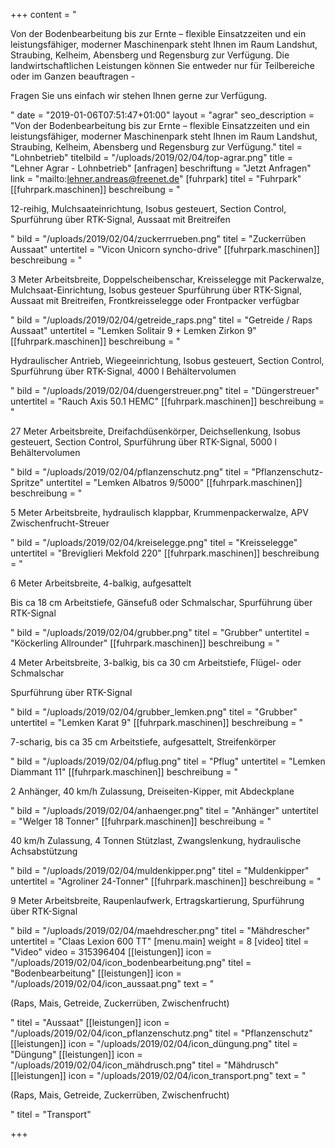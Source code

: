 +++
content = "<p>Von der Bodenbearbeitung bis zur Ernte – flexible Einsatzzeiten und ein leistungsfähiger, moderner Maschinenpark steht Ihnen im Raum Landshut, Straubing, Kelheim, Abensberg und Regensburg zur Verfügung. Die landwirtschaftlichen Leistungen können Sie entweder nur für Teilbereiche oder im Ganzen beauftragen -</p><p>Fragen Sie uns einfach wir stehen Ihnen gerne zur Verfügung.</p>"
date = "2019-01-06T07:51:47+01:00"
layout = "agrar"
seo_description = "Von der Bodenbearbeitung bis zur Ernte – flexible Einsatzzeiten und ein leistungsfähiger, moderner Maschinenpark steht Ihnen im Raum Landshut, Straubing, Kelheim, Abensberg und Regensburg zur Verfügung."
titel = "Lohnbetrieb"
titelbild = "/uploads/2019/02/04/top-agrar.png"
title = "Lehner Agrar - Lohnbetrieb"
[anfragen]
beschriftung = "Jetzt Anfragen"
link = "mailto:lehner.andreas@freenet.de"
[fuhrpark]
titel = "Fuhrpark"
[[fuhrpark.maschinen]]
beschreibung = "<p>12-reihig, Mulchsaateinrichtung, Isobus gesteuert, Section Control, Spurführung über RTK-Signal, Aussaat mit Breitreifen</p>"
bild = "/uploads/2019/02/04/zuckerrrueben.png"
titel = "Zuckerrüben Aussaat"
untertitel = "Vicon Unicorn syncho-drive"
[[fuhrpark.maschinen]]
beschreibung = "<p>3 Meter Arbeitsbreite, Doppelscheibenschar, Kreisselegge mit Packerwalze, Mulchsaat-Einrichtung, Isobus gesteuer Spurführung über RTK-Signal, Aussaat mit Breitreifen, Frontkreisselegge oder Frontpacker verfügbar</p>"
bild = "/uploads/2019/02/04/getreide_raps.png"
titel = "Getreide / Raps Aussaat"
untertitel = "Lemken Solitair 9 + Lemken Zirkon 9"
[[fuhrpark.maschinen]]
beschreibung = "<p>Hydraulischer Antrieb, Wiegeeinrichtung, Isobus gesteuert, Section Control, Spurführung über RTK-Signal, 4000 l Behältervolumen</p>"
bild = "/uploads/2019/02/04/duengerstreuer.png"
titel = "Düngerstreuer"
untertitel = "Rauch Axis 50.1 HEMC"
[[fuhrpark.maschinen]]
beschreibung = "<p>27 Meter Arbeitsbreite, Dreifachdüsenkörper, Deichsellenkung, Isobus gesteuert, Section Control, Spurführung über RTK-Signal, 5000 l Behältervolumen</p>"
bild = "/uploads/2019/02/04/pflanzenschutz.png"
titel = "Pflanzenschutz-Spritze"
untertitel = "Lemken Albatros 9/5000"
[[fuhrpark.maschinen]]
beschreibung = "<p>5 Meter Arbeitsbreite, hydraulisch klappbar, Krummenpackerwalze, APV Zwischenfrucht-Streuer</p>"
bild = "/uploads/2019/02/04/kreiselegge.png"
titel = "Kreisselegge"
untertitel = "Breviglieri Mekfold 220"
[[fuhrpark.maschinen]]
beschreibung = "<p>6 Meter Arbeitsbreite, 4-balkig, aufgesattelt</p><p>Bis ca 18 cm Arbeitstiefe, Gänsefuß oder Schmalschar, Spurführung über RTK-Signal</p>"
bild = "/uploads/2019/02/04/grubber.png"
titel = "Grubber"
untertitel = "Köckerling Allrounder"
[[fuhrpark.maschinen]]
beschreibung = "<p>4 Meter Arbeitsbreite, 3-balkig, bis ca 30 cm Arbeitstiefe, Flügel- oder Schmalschar</p><p>Spurführung über RTK-Signal</p>"
bild = "/uploads/2019/02/04/grubber_lemken.png"
titel = "Grubber"
untertitel = "Lemken Karat 9"
[[fuhrpark.maschinen]]
beschreibung = "<p>7-scharig, bis ca 35 cm Arbeitstiefe, aufgesattelt, Streifenkörper</p>"
bild = "/uploads/2019/02/04/pflug.png"
titel = "Pflug"
untertitel = "Lemken Diammant 11"
[[fuhrpark.maschinen]]
beschreibung = "<p>2 Anhänger, 40 km/h Zulassung, Dreiseiten-Kipper, mit Abdeckplane</p>"
bild = "/uploads/2019/02/04/anhaenger.png"
titel = "Anhänger"
untertitel = "Welger 18 Tonner"
[[fuhrpark.maschinen]]
beschreibung = "<p>40 km/h Zulassung, 4 Tonnen Stützlast, Zwangslenkung, hydraulische Achsabstützung</p>"
bild = "/uploads/2019/02/04/muldenkipper.png"
titel = "Muldenkipper"
untertitel = "Agroliner 24-Tonner"
[[fuhrpark.maschinen]]
beschreibung = "<p>9 Meter Arbeitsbreite, Raupenlaufwerk, Ertragskartierung, Spurführung über RTK-Signal</p>"
bild = "/uploads/2019/02/04/maehdrescher.png"
titel = "Mähdrescher"
untertitel = "Claas Lexion 600 TT"
[menu.main]
weight = 8
[video]
titel = "Video"
video = 315396404
[[leistungen]]
icon = "/uploads/2019/02/04/icon_bodenbearbeitung.png"
titel = "Bodenbearbeitung"
[[leistungen]]
icon = "/uploads/2019/02/04/icon_aussaat.png"
text = "<p>(Raps, Mais, Getreide, Zuckerrüben, Zwischenfrucht)</p>"
titel = "Aussaat"
[[leistungen]]
icon = "/uploads/2019/02/04/icon_pflanzenschutz.png"
titel = "Pflanzenschutz"
[[leistungen]]
icon = "/uploads/2019/02/04/icon_düngung.png"
titel = "Düngung"
[[leistungen]]
icon = "/uploads/2019/02/04/icon_mähdrusch.png"
titel = "Mähdrusch"
[[leistungen]]
icon = "/uploads/2019/02/04/icon_transport.png"
text = "<p>(Raps, Mais, Getreide, Zuckerrüben, Zwischenfrucht)</p>"
titel = "Transport"

+++
